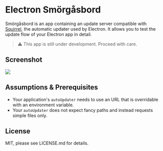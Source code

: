 # Electron Smörgåsbord

Smörgåsbord is an app containing an update server compatible with
[Squirrel](https://github.com/Squirrel/), the automatic updater used by Electron.
It allows you to test the update flow of your Electron app in detail.

> :warning: This app is still under development. Proceed with care.

## Screenshot
![](https://user-images.githubusercontent.com/1426799/41464006-dc8d1e84-7098-11e8-85fe-fce6eb978cee.gif)

## Assumptions & Prerequisites
 * Your application's `autoUpdater` needs to use an URL that is overridable with an environment variable.
 * Your `autoUpdater` does not expect fancy paths and instead requests simple files only.

## License
MIT, please see LICENSE.md for details.
